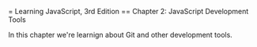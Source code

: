 = Learning JavaScript, 3rd Edition
== Chapter 2: JavaScript Development Tools

In this chapter we're learnign about Git and other development tools.
